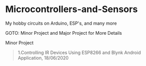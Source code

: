 # Microcontrollers-and-Sensors
My hobby circuits on Arduino, ESP's, and many more

GOTO: Minor Project and Major Project for More Details

Minor Project
> 1.Controlling IR Devices Using ESP8266 and Blynk Android Application, 18/06/2020

